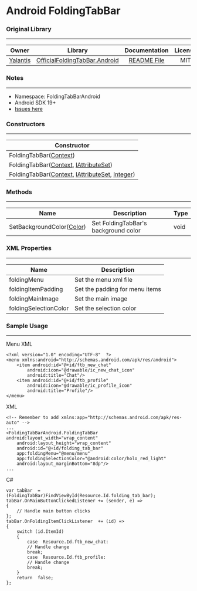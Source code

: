 # Android FoldingTabBar
### Original Library
***
| Owner | Library | Documentation | License |
| :-: | :-: | :-: | :-: |
| [Yalantis]([https://github.com/Yalantis](https://github.com/Yalantis)) | [OfficialFoldingTabBar.Android](https://github.com/Yalantis/OfficialFoldingTabBar.Android) | [README File](https://github.com/Yalantis/OfficialFoldingTabBar.Android/blob/develop/README.md) | MIT |

### Notes
***
* Namespace: FoldingTabBarAndroid
* Android SDK 19+
* [Issues here](https://github.com/Yalantis/OfficialFoldingTabBar.Android/issues)

### Constructors
***
| Constructor |
| - |
| FoldingTabBar([Context](https://docs.microsoft.com/en-us/dotnet/api/Android.Content.Context?view=xamarin-android-sdk-9)) |
| FoldingTabBar([Context](https://docs.microsoft.com/en-us/dotnet/api/Android.Content.Context?view=xamarin-android-sdk-9), [IAttributeSet](https://docs.microsoft.com/en-us/dotnet/api/Android.Util.IAttributeSet?view=xamarin-android-sdk-9)) |
| FoldingTabBar([Context](https://docs.microsoft.com/en-us/dotnet/api/Android.Content.Context?view=xamarin-android-sdk-9), [IAttributeSet](https://docs.microsoft.com/en-us/dotnet/api/Android.Util.IAttributeSet?view=xamarin-android-sdk-9), [Integer](https://docs.microsoft.com/en-us/dotnet/api/System.Int32?view=netframework-4.8)) |

### Methods
***
| Name | Description | Type |
| - | - | - |
| SetBackgroundColor([Color](https://docs.microsoft.com/en-us/dotnet/api/android.graphics.color?view=xamarin-android-sdk-9)) | Set FoldingTabBar's background color | void |

### XML Properties
***
| Name | Description |
| - | - |
| foldingMenu | Set the menu xml file |
| foldingItemPadding | Set the padding for menu items |
| foldingMainImage | Set the main image |
| foldingSelectionColor | Set the selection color |

### Sample Usage
***
Menu XML
```
<?xml version="1.0" encoding="UTF-8"  ?>
<menu xmlns:android="http://schemas.android.com/apk/res/android">
	<item android:id="@+id/ftb_new_chat"
		android:icon="@drawable/ic_new_chat_icon"
		android:title="Chat"/>
	<item android:id="@+id/ftb_profile"
		android:icon="@drawable/ic_profile_icon"
		android:title="Profile"/>
</menu>
```
XML  
```  
<!-- Remember to add xmlns:app="http://schemas.android.com/apk/res-auto" -->  
...
<FoldingTabBarAndroid.FoldingTabBar android:layout_width="wrap_content"
	android:layout_height="wrap_content"
	android:id="@+id/folding_tab_bar"
	app:foldingMenu="@menu/menu"
	app:foldingSelectionColor="@android:color/holo_red_light"
	android:layout_marginBottom="8dp"/>
...
```
C#
```
var tabBar  = (FoldingTabBar)FindViewById(Resource.Id.folding_tab_bar);
tabBar.OnMainButtonClickedListener += (sender, e) =>
{
	// Handle main button clicks
};
tabBar.OnFoldingItemClickListener  += (id) =>
{
	switch (id.ItemId)
	{
		case  Resource.Id.ftb_new_chat:
		// Handle change
		break;
		case  Resource.Id.ftb_profile:
		// Handle change
		break;
	}
	return  false;
};
```